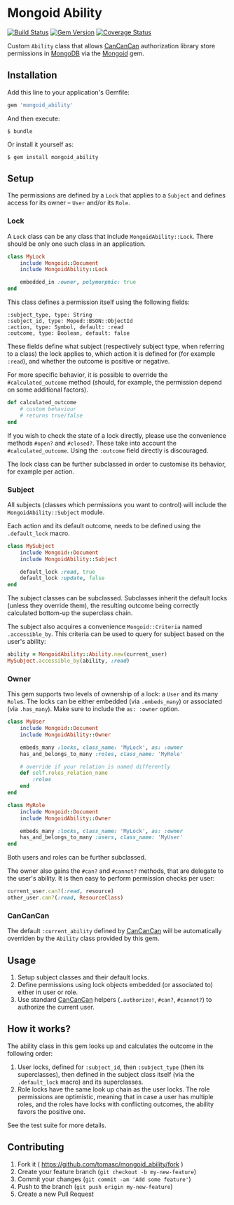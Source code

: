 # Mongoid Ability

[![Build Status](https://travis-ci.org/tomasc/mongoid_ability.svg)](https://travis-ci.org/tomasc/mongoid_ability) [![Gem Version](https://badge.fury.io/rb/mongoid_ability.svg)](http://badge.fury.io/rb/mongoid_ability) [![Coverage Status](https://img.shields.io/coveralls/tomasc/mongoid_ability.svg)](https://coveralls.io/r/tomasc/mongoid_ability)

Custom `Ability` class that allows [CanCanCan](https://github.com/CanCanCommunity/cancancan) authorization library store permissions in [MongoDB](http://www.mongodb.org) via the [Mongoid](https://github.com/mongoid/mongoid) gem.

## Installation

Add this line to your application's Gemfile:

```ruby
gem 'mongoid_ability'
```

And then execute:

```
$ bundle
```

Or install it yourself as:

```
$ gem install mongoid_ability
```

## Setup

The permissions are defined by a `Lock` that applies to a `Subject` and defines access for its owner – `User` and/or its `Role`.

### Lock

A `Lock` class can be any class that include `MongoidAbility::Lock`. There should be only one such class in an application.

```ruby
class MyLock
    include Mongoid::Document
    include MongoidAbility::Lock

    embedded_in :owner, polymorphic: true
end
```

This class defines a permission itself using the following fields:

`:subject_type, type: String`  
`:subject_id, type: Moped::BSON::ObjectId`  
`:action, type: Symbol, default: :read`  
`:outcome, type: Boolean, default: false`  

These fields define what subject (respectively subject type, when referring to a class) the lock applies to, which action it is defined for (for example `:read`), and whether the outcome is positive or negative.

For more specific behavior, it is possible to override the `#calculated_outcome` method (should, for example, the permission depend on some additional factors).

```ruby
def calculated_outcome
    # custom behaviour
    # returns true/false
end
```

If you wish to check the state of a lock directly, please use the convenience methods `#open?` and `#closed?`. These take into account the `#calculated_outcome`. Using the `:outcome` field directly is discouraged.

The lock class can be further subclassed in order to customise its behavior, for example per action.

### Subject

All subjects (classes which permissions you want to control) will include the `MongoidAbility::Subject` module.

Each action and its default outcome, needs to be defined using the `.default_lock` macro.

```ruby
class MySubject
    include Mongoid::Document
    include MongoidAbility::Subject

    default_lock :read, true
    default_lock :update, false
end
```

The subject classes can be subclassed. Subclasses inherit the default locks (unless they override them), the resulting outcome being correctly calculated bottom-up the superclass chain. 

The subject also acquires a convenience `Mongoid::Criteria` named `.accessible_by`. This criteria can be used to query for subject based on the user's ability:

```ruby
ability = MongoidAbility::Ability.new(current_user)
MySubject.accessible_by(ability, :read)
```

### Owner

This gem supports two levels of ownership of a lock: a `User` and its many `Role`s. The locks can be either embedded (via `.embeds_many`) or associated (via `.has_many`). Make sure to include the `as: :owner` option.

```ruby
class MyUser
    include Mongoid::Document
    include MongoidAbility::Owner

    embeds_many :locks, class_name: 'MyLock', as: :owner
    has_and_belongs_to_many :roles, class_name: 'MyRole'

    # override if your relation is named differently
    def self.roles_relation_name
        :roles
    end
end
```

```ruby
class MyRole
    include Mongoid::Document
    include MongoidAbility::Owner

    embeds_many :locks, class_name: 'MyLock', as: :owner
    has_and_belongs_to_many :users, class_name: 'MyUser'
end
```

Both users and roles can be further subclassed.

The owner also gains the `#can?` and `#cannot?` methods, that are delegate to the user's ability. It is then easy to perform permission checks per user:

```ruby
current_user.can?(:read, resource)
other_user.can?(:read, ResourceClass)
```

### CanCanCan

The default `:current_ability` defined by [CanCanCan](https://github.com/CanCanCommunity/cancancan) will be automatically overriden by the `Ability` class provided by this gem.

## Usage

1. Setup subject classes and their default locks.
2. Define permissions using lock objects embedded (or associated to) either in user or role.
3. Use standard [CanCanCan](https://github.com/CanCanCommunity/cancancan) helpers (`.authorize!`, `#can?`, `#cannot?`) to authorize the current user.

## How it works?

The ability class in this gem looks up and calculates the outcome in the following order:

1. User locks, defined for `:subject_id`, then `:subject_type` (then its superclasses), then defined in the subject class itself (via the `.default_lock` macro) and its superclasses.
2. Role locks have the same look up chain as the user locks. The role permissions are optimistic, meaning that in case a user has multiple roles, and the roles have locks with conflicting outcomes, the ability favors the positive one.

See the test suite for more details.

## Contributing

1. Fork it ( https://github.com/tomasc/mongoid_ability/fork )
2. Create your feature branch (`git checkout -b my-new-feature`)
3. Commit your changes (`git commit -am 'Add some feature'`)
4. Push to the branch (`git push origin my-new-feature`)
5. Create a new Pull Request
